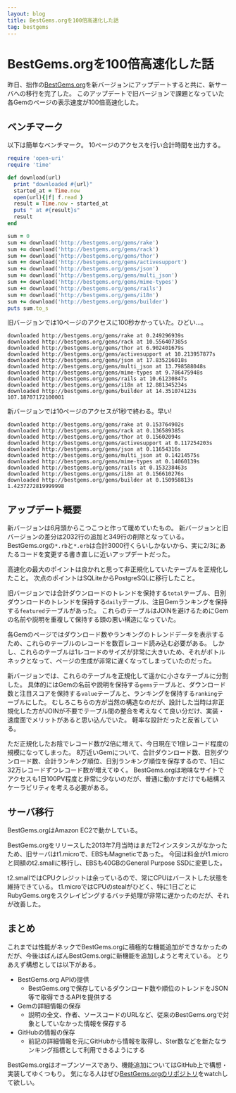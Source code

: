 ```yaml
---
layout: blog
title: BestGems.orgを100倍高速化した話
tag: bestgems
---
```


# BestGems.orgを100倍高速化した話

昨日、拙作の[BestGems.org](http://bestgems.org/)を新バージョンにアップデートすると共に、新サーバへの移行を完了した。
このアップデートで旧バージョンで課題となっていた各Gemのページの表示速度が100倍高速化した。

## ベンチマーク

以下は簡単なベンチマーク。
10ページのアクセスを行い合計時間を出力する。

~~~~ruby
require 'open-uri'
require 'time'

def download(url)
  print "downloaded #{url}"
  started_at = Time.now
  open(url){|f| f.read }
  result = Time.now - started_at
  puts " at #{result}s"
  result
end

sum = 0
sum += download('http://bestgems.org/gems/rake')
sum += download('http://bestgems.org/gems/rack')
sum += download('http://bestgems.org/gems/thor')
sum += download('http://bestgems.org/gems/activesupport')
sum += download('http://bestgems.org/gems/json')
sum += download('http://bestgems.org/gems/multi_json')
sum += download('http://bestgems.org/gems/mime-types')
sum += download('http://bestgems.org/gems/rails')
sum += download('http://bestgems.org/gems/i18n')
sum += download('http://bestgems.org/gems/builder')
puts sum.to_s
~~~~

旧バージョンでは10ページのアクセスに100秒かかっていた。ひどい…。

~~~~
downloaded http://bestgems.org/gems/rake at 0.249296939s
downloaded http://bestgems.org/gems/rack at 10.556407385s
downloaded http://bestgems.org/gems/thor at 6.902401679s
downloaded http://bestgems.org/gems/activesupport at 10.213957877s
downloaded http://bestgems.org/gems/json at 17.835216018s
downloaded http://bestgems.org/gems/multi_json at 13.798588048s
downloaded http://bestgems.org/gems/mime-types at 9.786475948s
downloaded http://bestgems.org/gems/rails at 10.61230847s
downloaded http://bestgems.org/gems/i18n at 12.881345234s
downloaded http://bestgems.org/gems/builder at 14.351074123s
107.18707172100001
~~~~

新バージョンでは10ページのアクセスが1秒で終わる。早い!

~~~~
downloaded http://bestgems.org/gems/rake at 0.153764902s
downloaded http://bestgems.org/gems/rack at 0.136589385s
downloaded http://bestgems.org/gems/thor at 0.15602094s
downloaded http://bestgems.org/gems/activesupport at 0.117254203s
downloaded http://bestgems.org/gems/json at 0.11654316s
downloaded http://bestgems.org/gems/multi_json at 0.14214575s
downloaded http://bestgems.org/gems/mime-types at 0.14060139s
downloaded http://bestgems.org/gems/rails at 0.153238463s
downloaded http://bestgems.org/gems/i18n at 0.156610276s
downloaded http://bestgems.org/gems/builder at 0.150958813s
1.4237272819999998
~~~~

## アップデート概要

新バージョンは6月頭からこつこつと作って暖めていたもの。
新バージョンと旧バージョンの差分は2032行の追加と349行の削除となっている。
BestGems.orgの`*.rb`と`*.erb`は合計3000行くらいしかないから、実に2/3にあたるコードを変更する書き直しに近いアップデートだった。

高速化の最大のポイントは良かれと思って非正規化していたテーブルを正規化したこと。
次点のポイントはSQLiteからPostgreSQLに移行したこと。

旧バージョンでは合計ダウンロードのトレンドを保持する`total`テーブル、日別ダウンロードのトレンドを保持する`daily`テーブル、注目Gemランキングを保持する`featured`テーブルがあった。
これらのテーブルはJOINを避けるためにGemの名前や説明を重複して保持する頭の悪い構造になっていた。

各Gemのページではダウンロード数やランキングのトレンドデータを表示するため、これらのテーブルのレコードを数百レコード読み込む必要がある。
しかし、これらのテーブルは1レコードのサイズが非常に大きいため、それがボトルネックとなって、ページの生成が非常に遅くなってしまっていたのだった。

新バージョンでは、これらのテーブルを正規化して遥かに小さなテーブルに分割した。
具体的にはGemの名前や説明を保持する`gems`テーブルと、ダウンロード数と注目スコアを保持する`value`テーブルと、ランキングを保持する`ranking`テーブルにした。
むしろこちらの方が当然の構造なのだが、設計した当時は非正規化した方がJOINが不要でテーブル間の整合を考えなくて良い分だけ、実装・速度面でメリットがあると思い込んでいた。
軽率な設計だったと反省している。

ただ正規化したお陰でレコード数が2倍に増えて、今日現在で1億レコード程度の規模になってしまった。
8万近いGemについて、合計ダウンロード数、日別ダウンロード数、合計ランキング順位、日別ランキング順位を保存するので、1日に32万レコードずつレコード数が増えてゆく。
BestGems.orgは地味なサイトでアクセスも1日100PV程度と非常に少ないのだが、普通に動かすだけでも結構スケーラビリティを考える必要がある。

## サーバ移行

BestGems.orgはAmazon EC2で動かしている。

BestGems.orgをリリースした2013年7月当時はまだT2インスタンスがなかったため、旧サーバはt1.microで、EBSもMagneticであった。
今回は料金がt1.microと同額のt2.smallに移行し、EBSも40GBのGeneral Purpose SSDに変更した。

t2.smallではCPUクレジットは余っているので、常にCPUはバーストした状態を維持できている。
t1.microではCPUのstealがひどく、特に1日ごとにRubyGems.orgをスクレイピングするバッチ処理が非常に遅かったのだが、それが改善した。

## まとめ

これまでは性能がネックでBestGems.orgに積極的な機能追加ができなかったのだが、今後はばんばんBestGems.orgに新機能を追加しようと考えている。
とりあえず構想としては以下がある。

- BestGems.org APIの提供
  - BestGems.orgで保存しているダウンロード数や順位のトレンドをJSON等で取得できるAPIを提供する
- Gemの詳細情報の保存
  - 説明の全文、作者、ソースコードのURLなど、従来のBestGems.orgで対象としていなかった情報を保存する
- GitHubの情報の保存
  - 前記の詳細情報を元にGitHubから情報を取得し、Ster数などを新たなランキング指標として利用できるようにする

BestGems.orgはオープンソースであり、機能追加についてはGitHub上で構想・実装してゆくつもり。
気になる人はぜひ[BestGems.orgのリポジトリ](https://github.com/xmisao/bestgems.org)をwatchして欲しい。
